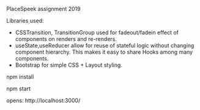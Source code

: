 PlaceSpeek assignment 2019

Libraries used: 
* CSSTransition, TransitionGroup used for fadeout/fadein effect of components on renders and re-renders.
* useState,useReducer allow for reuse of stateful logic without changing component hierarchy. This makes it easy to share Hooks among many components. 
* Bootstrap for simple CSS + Layout styling.


npm install

npm start 

opens: http://localhost:3000/
